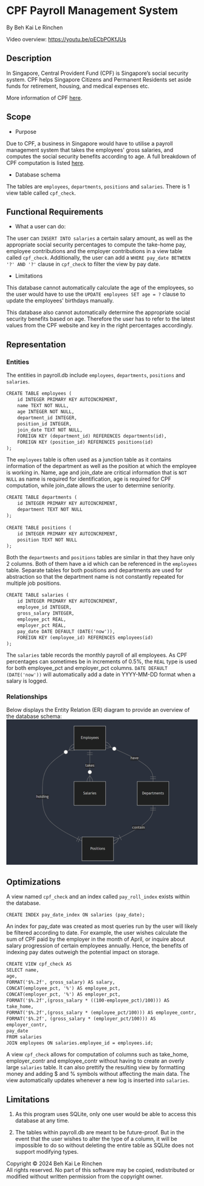 # CPF Payroll Management System

By Beh Kai Le Rinchen

Video overview: https://youtu.be/pECbPOKfJUs

## Description
In Singapore, Central Provident Fund (CPF) is Singapore’s social security system. CPF helps Singapore Citizens and Permanent Residents set aside funds for retirement, housing, and medical expenses etc.

More information of CPF [here](https://www.cpf.gov.sg/employer).
## Scope
* Purpose

Due to CPF, a business in Singapore would have to utilise a payroll management system that takes the employees' gross salaries, and computes the social security benefits according to age. A full breakdown of CPF computation is listed [here](https://www.cpf.gov.sg/employer/employer-obligations/how-much-cpf-contributions-to-pay#section-header-1452036554).

* Database schema

The tables are `employees`, `departments`, `positions` and `salaries`. There is 1 view table called `cpf_check`.

## Functional Requirements

* What a user can do:

The user can `INSERT INTO salaries` a certain salary amount, as well as the appropriate social security percentages to compute the take-home pay, employee contributions and the employer contributions in a view table called `cpf_check`. Additionally, the user can add a `WHERE pay_date BETWEEN '?' AND '?'` clause in `cpf_check` to filter the view by pay date.

* Limitations

This database cannot automatically calculate the age of the employees, so the user would have to use the `UPDATE employees SET age = ?` clause to update the employees' birthdays manually.

This database also cannot automatically determine the appropriate social security benefits based on age. Therefore the user has to refer to the latest values from the CPF website and key in the right percentages accordingly.

## Representation

### Entities
The entities in payroll.db include `employees`, `departments`, `positions` and `salaries`.
```
CREATE TABLE employees (
    id INTEGER PRIMARY KEY AUTOINCREMENT,
    name TEXT NOT NULL,
    age INTEGER NOT NULL,
    department_id INTEGER,
    position_id INTEGER,
    join_date TEXT NOT NULL,
    FOREIGN KEY (department_id) REFERENCES departments(id),
    FOREIGN KEY (position_id) REFERENCES positions(id)
);
```
The `employees` table is often used as a junction table as it contains information of the department as well as the position at which the employee is working in. Name, age and join_date are critical information that is `NOT NULL` as name is required for identification, age is required for CPF computation, while join_date allows the user to determine seniority.
```
CREATE TABLE departments (
    id INTEGER PRIMARY KEY AUTOINCREMENT,
    department TEXT NOT NULL
);

CREATE TABLE positions (
    id INTEGER PRIMARY KEY AUTOINCREMENT,
    position TEXT NOT NULL
);
```
Both the `departments` and `positions` tables are similar in that they have only 2 columns. Both of them have a id which can be referenced in the `employees` table. Separate tables for both positions and departments are used for abstraction so that the department name is not constantly repeated for multiple job positions.
```
CREATE TABLE salaries (
    id INTEGER PRIMARY KEY AUTOINCREMENT,
    employee_id INTEGER,
    gross_salary INTEGER,
    employee_pct REAL,
    employer_pct REAL,
    pay_date DATE DEFAULT (DATE('now')),
    FOREIGN KEY (employee_id) REFERENCES employees(id)
);
```
The `salaries` table records the monthly payroll of all employees. As CPF percentages can sometimes be in increments of 0.5%, the `REAL` type is used for both employee_pct and employer_pct columns. `DATE DEFAULT (DATE('now'))` will automatically add a date in YYYY-MM-DD format when a salary is logged.

### Relationships
Below displays the Entity Relation (ER) diagram to provide an overview of the database schema:
![Entity relation diagram for payroll.db](payroll_ER.png)

## Optimizations
A view named `cpf_check` and an index called `pay_roll_index` exists within the database.
```
CREATE INDEX pay_date_index ON salaries (pay_date);
```
An index for pay_date was created as most queries run by the user will likely be filtered according to date. For example, the user wishes calculate the sum of CPF paid by the employer in the month of April, or inquire about salary progression of certain employees annually. Hence, the benefits of indexing pay dates outweigh the potential impact on storage.
```
CREATE VIEW cpf_check AS
SELECT name,
age,
FORMAT('$%.2f', gross_salary) AS salary,
CONCAT(employee_pct, '%') AS employee_pct,
CONCAT(employer_pct, '%') AS employer_pct,
FORMAT('$%.2f',(gross_salary * ((100-employee_pct)/100))) AS take_home,
FORMAT('$%.2f',(gross_salary * (employee_pct/100))) AS employee_contr,
FORMAT('$%.2f', (gross_salary * (employer_pct/100))) AS employer_contr,
pay_date
FROM salaries
JOIN employees ON salaries.employee_id = employees.id;
```
A view `cpf_check` allows for computation of columns such as take_home, employer_contr and employee_contr without having to create an overly large `salaries` table. It can also prettify the resulting view by formatting money and adding $ and % symbols without affecting the main data. The view automatically updates whenever a new log is inserted into `salaries`.
## Limitations

1. As this program uses SQLite, only one user would be able to access this database at any time.

2. The tables within payroll.db are meant to be future-proof. But in the event that the user wishes to alter the type of a column, it will be impossible to do so without deleting the entire table as SQLite does not support modifying types.

Copyright © 2024 Beh Kai Le Rinchen  
All rights reserved. No part of this software may be copied, redistributed or modified without written permission from the copyright owner.
